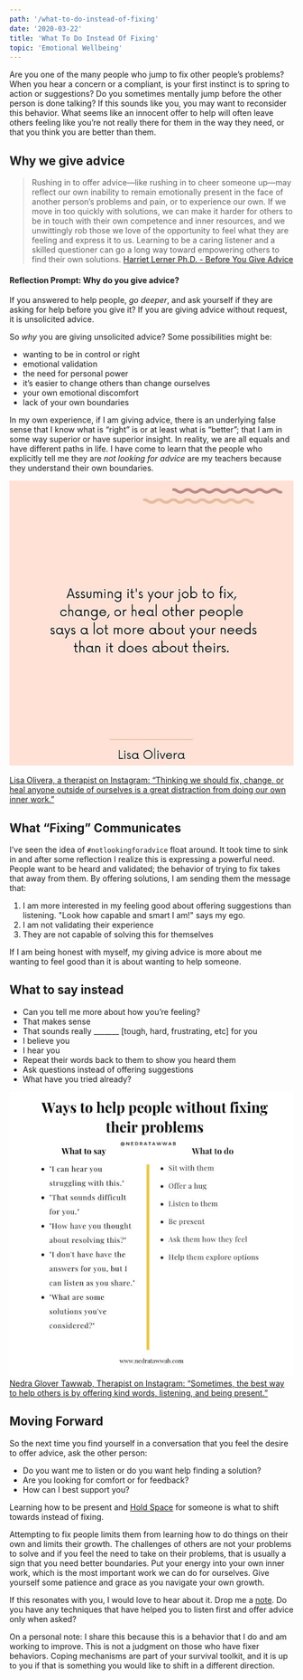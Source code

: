 ```yaml
---
path: '/what-to-do-instead-of-fixing'
date: '2020-03-22'
title: 'What To Do Instead Of Fixing'
topic: 'Emotional Wellbeing'
---
```


Are you one of the many people who jump to fix other people’s problems?  When you hear a concern or a compliant, is your first instinct is to spring to action or suggestions?  Do you sometimes mentally jump before the other person is done talking?  If this sounds like you, you may want to reconsider this behavior.  What seems like an innocent offer to help will often leave others feeling like you’re not really there for them in the way they need, or that you think you are better than them.


## Why we give advice
> Rushing in to offer advice—like rushing in to cheer someone up—may reflect our own inability to remain emotionally present in the face of another person’s problems and pain, or to experience our own.
> If we move in too quickly with solutions, we can make it harder for others to be in touch with their own competence and inner resources, and we unwittingly rob those we love of the opportunity to feel what they are feeling and express it to us. Learning to be a caring listener and a skilled questioner can go a long way toward empowering others to find their own solutions. [Harriet Lerner Ph.D. - Before You Give Advice](https://www.psychologytoday.com/us/blog/the-dance-connection/201902/you-give-advice)


#### Reflection Prompt: Why do you give advice?

If you answered to help people, *go deeper*, and ask yourself if they are asking for help before you give it?  If you are giving advice without request, it is unsolicited advice.  

So _why_ you are giving unsolicited advice?  Some possibilities might be:
- wanting to be in control or right
- emotional validation
- the need for personal power
- it’s easier to change others than change ourselves
- your own emotional discomfort
- lack of your own boundaries


In my own experience, if I am giving advice, there is an underlying false sense that I know what is “right” is or at least what is “better”; that I am in some way superior or have superior insight.  In reality, we are all equals and have different paths in life.  I have come to learn that the people who explicitly tell me they are *not looking for advice* are my teachers because they understand their own boundaries.

![Lisa Olivera, a therapist on Instagram, said it best: “Assuming it’s your job to fix people, says a lot more about your needs than theirs.”](./lisaoliveratherapy.jpg)

[Lisa Olivera, a therapist on Instagram: “Thinking we should fix, change, or heal anyone outside of ourselves is a great distraction from doing our own inner work.”](https://www.instagram.com/p/B8hN8r5AMUz/)


## What “Fixing” Communicates

I’ve seen the idea of `#notlookingforadvice` float around.  It took time to sink in and after some reflection I realize this is expressing a powerful need.  People want to be heard and validated; the behavior of trying to fix takes that away from them.  By offering solutions, I am sending them the message that:
1. I am more interested in my feeling good about offering suggestions than listening. "Look how capable and smart I am!" says my ego.
2. I am not validating their experience
3. They are not capable of solving this for themselves

If I am being honest with myself, my giving advice is more about me wanting to feel good than it is about wanting to help someone.


## What to say instead
- Can you tell me more about how you’re feeling?
- That makes sense
- That sounds really _______ [tough, hard, frustrating, etc] for you
- I believe you
- I hear you
- Repeat their words back to them to show you heard them
- Ask questions instead of offering suggestions
- What have you tried already?

![Nedra Glover Tawwab, Therapist on Instagram says "Sometimes, the best way to help others is by offering kind words, listening, and being present."](./nedratawwab.jpg)
[Nedra Glover Tawwab, Therapist on Instagram: “Sometimes, the best way to help others is by offering kind words, listening, and being present.”](https://www.instagram.com/p/B7ltEhQgP3s/)

## Moving Forward

So the next time you find yourself in a conversation that you feel the desire to offer advice, ask the other person:
- Do you want me to listen or do you want help finding a solution?
- Are you looking for comfort or for feedback?
- How can I best support you?

Learning how to be present and [Hold Space](/holding-space/) for someone is what to shift towards instead of fixing.

Attempting to fix people limits them from learning how to do things on their own and limits their growth.  The challenges of others are not your problems to solve and if you feel the need to take on their problems, that is usually a sign that you need better boundaries.  Put your energy into your own inner work, which is the most important work we can do for ourselves.  Give yourself some patience and grace as you navigate your own growth.

If this resonates with you, I would love to hear about it.  Drop me a [note](mailto:hellothere@juleschevalier.com).   Do you have any techniques that have helped you to listen first and offer advice only when asked?  

On a personal note: I share this because this is a behavior that I do and am working to improve.  This is not a judgment on those who have fixer behaviors.  Coping mechanisms are part of your survival toolkit, and it is up to you if that is something you would like to shift in a different direction.
